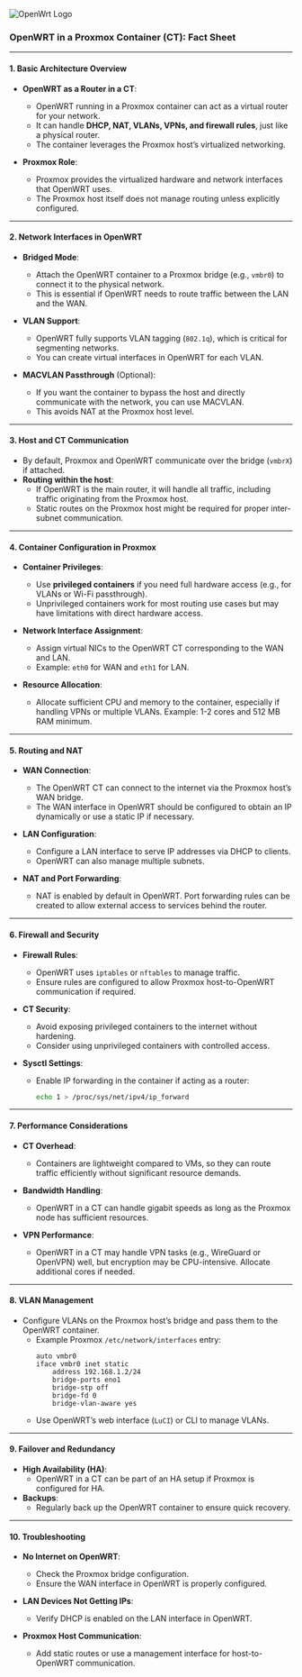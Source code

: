 ![OpenWrt Logo](https://upload.wikimedia.org/wikipedia/commons/8/84/OpenWrt_Logo.svg)

### **OpenWRT in a Proxmox Container (CT): Fact Sheet**

---

#### **1. Basic Architecture Overview**
- **OpenWRT as a Router in a CT**:
  - OpenWRT running in a Proxmox container can act as a virtual router for your network.
  - It can handle **DHCP, NAT, VLANs, VPNs, and firewall rules**, just like a physical router.
  - The container leverages the Proxmox host’s virtualized networking.

- **Proxmox Role**:
  - Proxmox provides the virtualized hardware and network interfaces that OpenWRT uses.
  - The Proxmox host itself does not manage routing unless explicitly configured.

---

#### **2. Network Interfaces in OpenWRT**
- **Bridged Mode**:
  - Attach the OpenWRT container to a Proxmox bridge (e.g., `vmbr0`) to connect it to the physical network.
  - This is essential if OpenWRT needs to route traffic between the LAN and the WAN.

- **VLAN Support**:
  - OpenWRT fully supports VLAN tagging (`802.1q`), which is critical for segmenting networks.
  - You can create virtual interfaces in OpenWRT for each VLAN.

- **MACVLAN Passthrough** (Optional):
  - If you want the container to bypass the host and directly communicate with the network, you can use MACVLAN.
  - This avoids NAT at the Proxmox host level.

---

#### **3. Host and CT Communication**
- By default, Proxmox and OpenWRT communicate over the bridge (`vmbrX`) if attached.
- **Routing within the host**:
  - If OpenWRT is the main router, it will handle all traffic, including traffic originating from the Proxmox host.
  - Static routes on the Proxmox host might be required for proper inter-subnet communication.

---

#### **4. Container Configuration in Proxmox**
- **Container Privileges**:
  - Use **privileged containers** if you need full hardware access (e.g., for VLANs or Wi-Fi passthrough).
  - Unprivileged containers work for most routing use cases but may have limitations with direct hardware access.

- **Network Interface Assignment**:
  - Assign virtual NICs to the OpenWRT CT corresponding to the WAN and LAN.
  - Example: `eth0` for WAN and `eth1` for LAN.

- **Resource Allocation**:
  - Allocate sufficient CPU and memory to the container, especially if handling VPNs or multiple VLANs. Example: 1-2 cores and 512 MB RAM minimum.

---

#### **5. Routing and NAT**
- **WAN Connection**:
  - The OpenWRT CT can connect to the internet via the Proxmox host’s WAN bridge.
  - The WAN interface in OpenWRT should be configured to obtain an IP dynamically or use a static IP if necessary.

- **LAN Configuration**:
  - Configure a LAN interface to serve IP addresses via DHCP to clients.
  - OpenWRT can also manage multiple subnets.

- **NAT and Port Forwarding**:
  - NAT is enabled by default in OpenWRT. Port forwarding rules can be created to allow external access to services behind the router.

---

#### **6. Firewall and Security**
- **Firewall Rules**:
  - OpenWRT uses `iptables` or `nftables` to manage traffic.
  - Ensure rules are configured to allow Proxmox host-to-OpenWRT communication if required.

- **CT Security**:
  - Avoid exposing privileged containers to the internet without hardening.
  - Consider using unprivileged containers with controlled access.

- **Sysctl Settings**:
  - Enable IP forwarding in the container if acting as a router:
    ```sh
    echo 1 > /proc/sys/net/ipv4/ip_forward
    ```

---

#### **7. Performance Considerations**
- **CT Overhead**:
  - Containers are lightweight compared to VMs, so they can route traffic efficiently without significant resource demands.

- **Bandwidth Handling**:
  - OpenWRT in a CT can handle gigabit speeds as long as the Proxmox node has sufficient resources.

- **VPN Performance**:
  - OpenWRT in a CT may handle VPN tasks (e.g., WireGuard or OpenVPN) well, but encryption may be CPU-intensive. Allocate additional cores if needed.

---

#### **8. VLAN Management**
- Configure VLANs on the Proxmox host’s bridge and pass them to the OpenWRT container.
  - Example Proxmox `/etc/network/interfaces` entry:
    ```plaintext
    auto vmbr0
    iface vmbr0 inet static
        address 192.168.1.2/24
        bridge-ports eno1
        bridge-stp off
        bridge-fd 0
        bridge-vlan-aware yes
    ```
  - Use OpenWRT’s web interface (`LuCI`) or CLI to manage VLANs.

---

#### **9. Failover and Redundancy**
- **High Availability (HA)**:
  - OpenWRT in a CT can be part of an HA setup if Proxmox is configured for HA.
- **Backups**:
  - Regularly back up the OpenWRT container to ensure quick recovery.

---

#### **10. Troubleshooting**
- **No Internet on OpenWRT**:
  - Check the Proxmox bridge configuration.
  - Ensure the WAN interface in OpenWRT is properly configured.

- **LAN Devices Not Getting IPs**:
  - Verify DHCP is enabled on the LAN interface in OpenWRT.

- **Proxmox Host Communication**:
  - Add static routes or use a management interface for host-to-OpenWRT communication.
